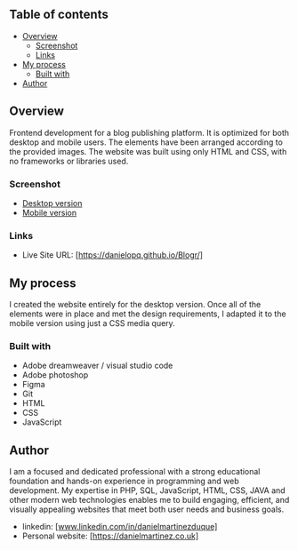## Table of contents

- [Overview](#overview)
  - [Screenshot](#screenshot)
  - [Links](#links)
- [My process](#my-process)
  - [Built with](#built-with)
- [Author](#author)


## Overview

Frontend development for a blog publishing platform. It is optimized for both desktop and mobile users. The elements have been arranged according to the provided images. The website was built using only HTML and CSS, with no frameworks or libraries used.

### Screenshot

- [Desktop version](https://github.com/danielopq/Blogr/blob/main/screenshots/desktop.jpg)
- [Mobile version](https://github.com/danielopq/Blogr/blob/main/screenshots/mobile.jpg)


### Links

- Live Site URL: [https://danielopq.github.io/Blogr/]

## My process

I created the website entirely for the desktop version. Once all of the elements were in place and met the design requirements, I adapted it to the mobile version using just a CSS media query.

### Built with

- Adobe dreamweaver / visual studio code
- Adobe photoshop
- Figma
- Git
- HTML
- CSS
- JavaScript

## Author

I am a focused and dedicated professional with a strong educational foundation and hands-on experience in programming and web development. My expertise in PHP, SQL, JavaScript, HTML, CSS, JAVA and other modern web technologies enables me to build engaging, efficient, and visually appealing websites that meet both user needs and business goals.

- linkedin: [www.linkedin.com/in/danielmartinezduque]
- Personal website: [https://danielmartinez.co.uk]
